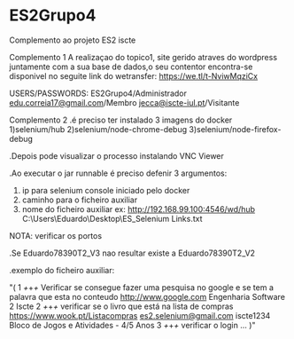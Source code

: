 # ES2Grupo4
Complemento ao projeto ES2 iscte

Complemento 1
A realizaçao do topico1, site gerido atraves do wordpress juntamente com a sua base de dados,o seu contentor encontra-se disponivel no seguite link do wetransfer: https://we.tl/t-NviwMqziCx  

USERS/PASSWORDS:
  ES2Grupo4/Administrador
  edu.correia17@gmail.com/Membro
  jecca@iscte-iul.pt/Visitante

Complemento 2
.é preciso ter instalado 3 imagens do docker
1)selenium/hub
2)selenium/node-chrome-debug
3)selenium/node-firefox-debug

.Depois pode visualizar o processo instalando VNC Viewer


.Ao executar o jar runnable é preciso defenir 3 argumentos:
1) ip para selenium console iniciado pelo docker
2) caminho para o ficheiro auxiliar
3) nome do ficheiro auxiliar
ex: http://192.168.99.100:4546/wd/hub C:\\Users\\Eduardo\\Desktop\\ES_Selenium Links.txt

NOTA: verificar os portos

.Se Eduardo78390T2_V3 nao resultar existe a Eduardo78390T2_V2

.exemplo do ficheiro auxiliar:

"(
1 *+*+*+* Verificar se consegue fazer uma pesquisa no google e se tem a palavra que esta no conteudo
http://www.google.com
Engenharia Software 2 Iscte
2 *+*+*+* verificar se o livro que está na lista de compras
https://www.wook.pt/Listacompras
es2.selenium@gmail.com
iscte1234
Bloco de Jogos e Atividades - 4/5 Anos
3 *+*+*+* verificar o login
...
)"
